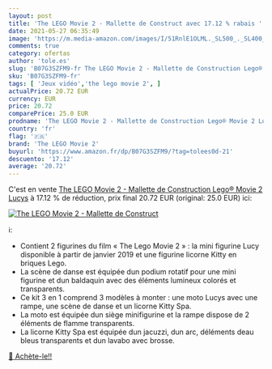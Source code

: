 ```yaml
---
layout: post
title: 'The LEGO Movie 2 - Mallette de Construct avec 17.12 % rabais '
date: 2021-05-27 06:35:49
image: 'https://m.media-amazon.com/images/I/51RnlE1OLML._SL500_._SL400_.jpg'
comments: true
category: ofertas
author: 'tole.es'
slug: 'B07G3SZFM9-fr The LEGO Movie 2 - Mallette de Construction Lego® Movie 2...'
sku: 'B07G3SZFM9-fr'
tags: [ 'Jeux vidéo','the lego movie 2', ]
actualPrice: 20.72 EUR
currency: EUR
price: 20.72
comparePrice: 25.0 EUR
prodname: 'The LEGO Movie 2 - Mallette de Construction Lego® Movie 2 Lucys'
country: 'fr'
flag: '🇫🇷'
brand: 'The LEGO Movie 2'
buyurl: 'https://www.amazon.fr/dp/B07G3SZFM9/?tag=tolees0d-21'
descuento: '17.12'
average: '20.72'
---
```


C'est en vente [The LEGO Movie 2 - Mallette de Construction Lego® Movie 2 Lucys](https://www.amazon.fr/dp/B07G3SZFM9/?tag=tolees0d-21)  à  17.12 % de réduction, prix final  20.72 EUR (original: 25.0 EUR) ici:

[![The LEGO Movie 2 - Mallette de Construct](https://m.media-amazon.com/images/I/51RnlE1OLML._SL500_._SL400_.jpg)](https://www.amazon.fr/dp/B07G3SZFM9/?tag=tolees0d-21)

ℹ️:

- Contient 2 figurines du film « The Lego Movie 2 » : la mini figurine Lucy disponible à partir de janvier 2019 et une figurine licorne Kitty en briques Lego.
- La scène de danse est équipée dun podium rotatif pour une mini figurine et dun baldaquin avec des éléments lumineux colorés et transparents.
- Ce kit 3 en 1 comprend 3 modèles à monter : une moto Lucys avec une rampe, une scène de danse et un licorne Kitty Spa.
- La moto est équipée dun siège minifigurine et la rampe dispose de 2 éléments de flamme transparents.
- La licorne Kitty Spa est équipée dun jacuzzi, dun arc, déléments deau bleus transparents et dun lavabo avec brosse.

[🛒 Achète-le!!](https://www.amazon.fr/dp/B07G3SZFM9/?tag=tolees0d-21)
